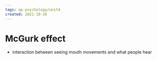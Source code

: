 ```yaml
---
tags: ap-psychology/unit4 
created: 2021-10-26
---
```


# McGurk effect

- interaction between seeing mouth movements and what people hear 
